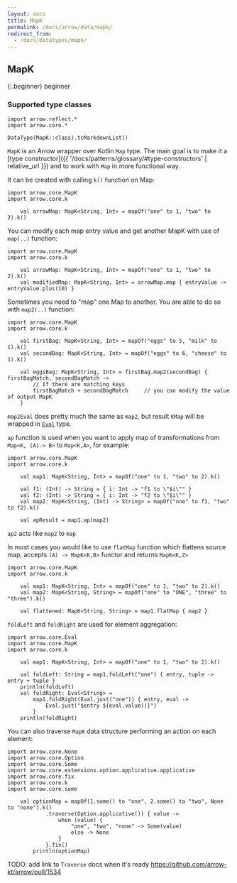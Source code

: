 ```yaml
---
layout: docs
title: MapK
permalink: /docs/arrow/data/mapk/
redirect_from:
  - /docs/datatypes/mapk/
---
```


## MapK

{:.beginner}
beginner

### Supported type classes

```kotlin:ank:replace
import arrow.reflect.*
import arrow.core.*

DataType(MapK::class).tcMarkdownList()
```

`MapK` is an Arrow wrapper over Kotlin `Map` type. The main goal is to make it a [type constructor]({{ '/docs/patterns/glossary/#type-constructors' | relative_url }})
and to work with `Map` in more functional way.

It can be created with calling `k()` function on Map:

```kotlin:ank
import arrow.core.MapK
import arrow.core.k

    val arrowMap: MapK<String, Int> = mapOf("one" to 1, "two" to 2).k()
```

You can modify each map entry value and get another MapK with use of `map(..)` function:

```kotlin:ank
import arrow.core.MapK
import arrow.core.k

    val arrowMap: MapK<String, Int> = mapOf("one" to 1, "two" to 2).k()
    val modifiedMap: MapK<String, Int> = arrowMap.map { entryValue -> entryValue.plus(10) }
```

Sometimes you need to "map" one Map to another. You are able to do so with `map2(..)` function:

```kotlin:ank
import arrow.core.MapK
import arrow.core.k

    val firstBag: MapK<String, Int> = mapOf("eggs" to 5, "milk" to 1).k()
    val secondBag: MapK<String, Int> = mapOf("eggs" to 6, "cheese" to 1).k()
    
    val eggsBag: MapK<String, Int> = firstBag.map2(secondBag) { firstBagMatch, secondBagMatch ->
        // If there are matching keys
        firstBagMatch + secondBagMatch     // you can modify the value of output MapK
    }
```

`map2Eval` does pretty much the same as `map2`, but result `KMap` will be wrapped in [`Eval`](https://arrow-kt.io/docs/arrow/core/eval/#eval) type.

`ap` function is used when you want to apply map of transformations from `Map<K, (A)-> B>` to `Map<K,A>`, for example:

```kotlin:ank
import arrow.core.MapK
import arrow.core.k

    val map1: MapK<String, Int> = mapOf("one" to 1, "two" to 2).k()
    
    val f1: (Int) -> String = { i: Int -> "f1 to \"$i\"" }
    val f2: (Int) -> String = { i: Int -> "f2 to \"$i\"" }
    val map2: MapK<String, (Int) -> String> = mapOf("one" to f1, "two" to f2).k()
    
    val apResult = map1.ap(map2)
``` 
`ap2` acts like `map2` to `map`

In most cases you would like to use `flatMap` function which flattens source map, accepts `(A) -> MapK<K,B>` functor and returns `MapK<K,Z>`

```kotlin:ank
import arrow.core.MapK
import arrow.core.k

    val map1: MapK<String, Int> = mapOf("one" to 1, "two" to 2).k()
    val map2: MapK<String, String> = mapOf("one" to "ONE", "three" to "three").k()
    
    val flattened: MapK<String, String> = map1.flatMap { map2 }
```

`foldLeft` and `foldRight` are used for element aggregation:

```kotlin:ank
import arrow.core.Eval
import arrow.core.MapK
import arrow.core.k

    val map1: MapK<String, Int> = mapOf("one" to 1, "two" to 2).k()

    val foldLeft: String = map1.foldLeft("one") { entry, tuple -> entry + tuple }
    println(foldLeft)
    val foldRight: Eval<String> =
        map1.foldRight(Eval.just("one")) { entry, eval ->
            Eval.just("$entry ${eval.value()}")
        }
    println(foldRight)
```

You can also traverse `MapK` data structure performing an action on each element:

```kotlin:ank
import arrow.core.None
import arrow.core.Option
import arrow.core.Some
import arrow.core.extensions.option.applicative.applicative
import arrow.core.fix
import arrow.core.k
import arrow.core.some

    val optionMap = mapOf(1.some() to "one", 2.some() to "two", None to "none").k()
            .traverse(Option.applicative()) { value ->
                when (value) {
                    "one", "two", "none" -> Some(value)
                    else -> None
                }
            }.fix()
        println(optionMap)
``` 

TODO: add link to `Traverse` docs when it's ready https://github.com/arrow-kt/arrow/pull/1534